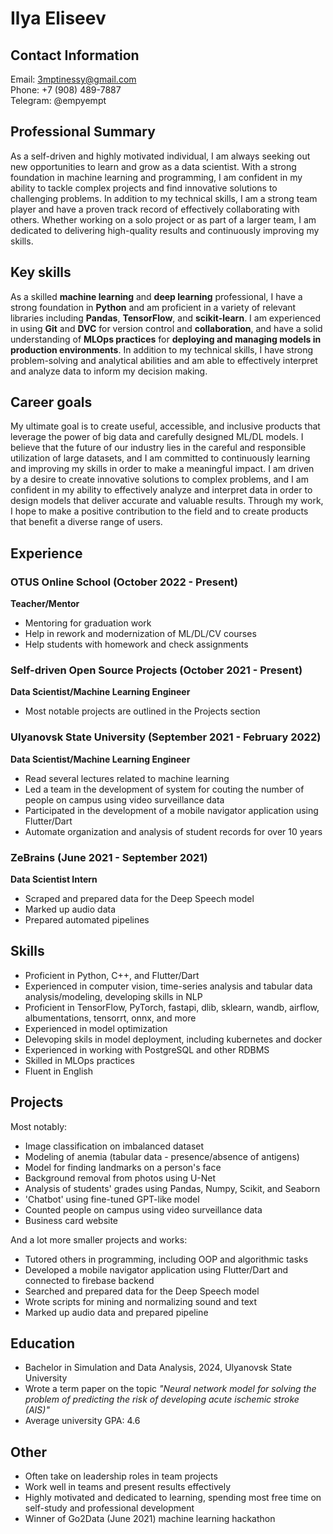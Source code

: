 # Ilya Eliseev

## Contact Information

Email: 3mptinessy@gmail.com  
Phone: +7 (908) 489-7887  
Telegram: @empyempt

## Professional Summary

As a self-driven and highly motivated individual, I am always seeking out new opportunities to learn and grow as a data scientist. With a strong foundation in machine learning and programming, I am confident in my ability to tackle complex projects and find innovative solutions to challenging problems. In addition to my technical skills, I am a strong team player and have a proven track record of effectively collaborating with others. Whether working on a solo project or as part of a larger team, I am dedicated to delivering high-quality results and continuously improving my skills.

## Key skills

As a skilled **machine learning** and **deep learning** professional, I have a strong foundation in **Python** and am proficient in a variety of relevant libraries including **Pandas**, **TensorFlow**, and **scikit-learn**. I am experienced in using **Git** and **DVC** for version control and **collaboration**, and have a solid understanding of **MLOps practices** for **deploying and managing models in production environments**. In addition to my technical skills, I have strong problem-solving and analytical abilities and am able to effectively interpret and analyze data to inform my decision making.

## Career goals

My ultimate goal is to create useful, accessible, and inclusive products that leverage the power of big data and carefully designed ML/DL models. I believe that the future of our industry lies in the careful and responsible utilization of large datasets, and I am committed to continuously learning and improving my skills in order to make a meaningful impact. I am driven by a desire to create innovative solutions to complex problems, and I am confident in my ability to effectively analyze and interpret data in order to design models that deliver accurate and valuable results. Through my work, I hope to make a positive contribution to the field and to create products that benefit a diverse range of users.

## Experience

### OTUS Online School (October 2022 - Present)

**Teacher/Mentor**

- Mentoring for graduation work
- Help in rework and modernization of ML/DL/CV courses
- Help students with homework and check assignments

### Self-driven Open Source Projects (October 2021 - Present)

**Data Scientist/Machine Learning Engineer**

- Most notable projects are outlined in the Projects section

### Ulyanovsk State University (September 2021 - February 2022)

**Data Scientist/Machine Learning Engineer**

- Read several lectures related to machine learning
- Led a team in the development of system for couting the number of people on campus using video surveillance data
- Participated in the development of a mobile navigator application using Flutter/Dart
- Automate organization and analysis of student records for over 10 years

### ZeBrains (June 2021 - September 2021)

**Data Scientist Intern**

- Scraped and prepared data for the Deep Speech model
- Marked up audio data
- Prepared automated pipelines

## Skills

- Proficient in Python, C++, and Flutter/Dart
- Experienced in computer vision, time-series analysis and tabular data analysis/modeling, developing skills in NLP
- Proficient in TensorFlow, PyTorch, fastapi, dlib, sklearn, wandb, airflow, albumentations, tensorrt, onnx, and more
- Experienced in model optimization
- Delevoping skils in model deployment, including kubernetes and docker
- Experienced in working with PostgreSQL and other RDBMS
- Skilled in MLOps practices
- Fluent in English

## Projects

Most notably:

- Image classification on imbalanced dataset
- Modeling of anemia (tabular data - presence/absence of antigens)
- Model for finding landmarks on a person's face
- Background removal from photos using U-Net
- Analysis of students' grades using Pandas, Numpy, Scikit, and Seaborn
- 'Chatbot' using fine-tuned GPT-like model
- Counted people on campus using video surveillance data
- Business card website

And a lot more smaller projects and works:

- Tutored others in programming, including OOP and algorithmic tasks
- Developed a mobile navigator application using Flutter/Dart and connected to firebase backend
- Searched and prepared data for the Deep Speech model
- Wrote scripts for mining and normalizing sound and text
- Marked up audio data and prepared pipeline

## Education

- Bachelor in Simulation and Data Analysis, 2024, Ulyanovsk State University
- Wrote a term paper on the topic *"Neural network model for solving the problem of predicting the risk of developing acute ischemic stroke (AIS)"*
- Average university GPA: 4.6

## Other

- Often take on leadership roles in team projects
- Work well in teams and present results effectively
- Highly motivated and dedicated to learning, spending most free time on self-study and professional development
- Winner of Go2Data (June 2021) machine learning hackathon
